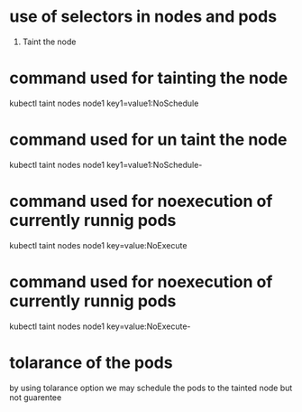 # use of selectors in nodes and pods

1. Taint the node
# command used for tainting the node
kubectl taint nodes node1 key1=value1:NoSchedule
# command used for un taint the node
kubectl taint nodes node1 key1=value1:NoSchedule-
# command used for noexecution of currently runnig pods
kubectl taint nodes node1 key=value:NoExecute
# command used for noexecution of currently runnig pods
kubectl taint nodes node1 key=value:NoExecute-
# tolarance of the pods 
 by using tolarance option we may schedule the pods to the tainted node but not guarentee